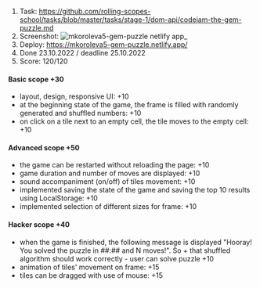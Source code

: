 1. Task: https://github.com/rolling-scopes-school/tasks/blob/master/tasks/stage-1/dom-api/codejam-the-gem-puzzle.md
2. Screenshot:
![mkoroleva5-gem-puzzle netlify app_](https://user-images.githubusercontent.com/105849327/201539415-13c99a57-7401-46a4-9b3b-6540557ecec2.png)
3. Deploy: https://mkoroleva5-gem-puzzle.netlify.app/
4. Done 23.10.2022 / deadline 25.10.2022
5. Score: 120/120  

#### Basic scope +30  

+ layout, design, responsive UI: +10
+ at the beginning state of the game, the frame is filled with randomly generated and shuffled numbers: +10
+ on click on a tile next to an empty cell, the tile moves to the empty cell: +10  

#### Advanced scope +50  

+ the game can be restarted without reloading the page: +10
+ game duration and number of moves are displayed: +10
+ sound accompaniment (on/off) of tiles movement: +10
+ implemented saving the state of the game and saving the top 10 results using LocalStorage: +10
+ implemented selection of different sizes for frame: +10  

#### Hacker scope +40  

+ when the game is finished, the following message is displayed "Hooray! You solved the puzzle in ##:## and N moves!". So + that shuffled algorithm should work correctly - user can solve puzzle +10
+ animation of tiles' movement on frame: +15
+ tiles can be dragged with use of mouse: +15
